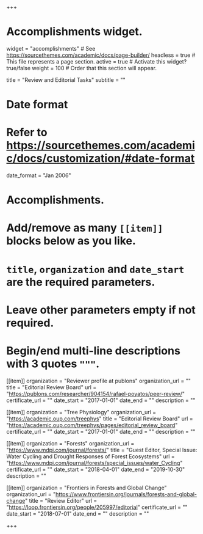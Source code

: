 +++
# Accomplishments widget.
widget = "accomplishments"  # See https://sourcethemes.com/academic/docs/page-builder/
headless = true  # This file represents a page section.
active = true  # Activate this widget? true/false
weight = 100  # Order that this section will appear.

title = "Review and Editorial Tasks"
subtitle = ""

# Date format
#   Refer to https://sourcethemes.com/academic/docs/customization/#date-format
date_format = "Jan 2006"

# Accomplishments.
#   Add/remove as many `[[item]]` blocks below as you like.
#   `title`, `organization` and `date_start` are the required parameters.
#   Leave other parameters empty if not required.
#   Begin/end multi-line descriptions with 3 quotes `"""`.

[[item]]
  organization = "Reviewer profile at publons"
  organization_url = ""
  title = "Editorial Review Board"
  url = "https://publons.com/researcher/904154/rafael-poyatos/peer-review/"
  certificate_url = ""
  date_start = "2017-01-01"
  date_end = ""
  description = ""


[[item]]
  organization = "Tree Physiology"
  organization_url = "https://academic.oup.com/treephys"
  title = "Editorial Review Board"
  url = "https://academic.oup.com/treephys/pages/editorial_review_board"
  certificate_url = ""
  date_start = "2017-01-01"
  date_end = ""
  description = ""

[[item]]
  organization = "Forests"
  organization_url = "https://www.mdpi.com/journal/forests/"
  title = "Guest Editor, Special Issue: Water Cycling and Drought Responses of Forest Ecosystems"
  url = "https://www.mdpi.com/journal/forests/special_issues/water_Cycling"
  certificate_url = ""
  date_start = "2018-04-01"
  date_end = "2019-10-30"
  description = ""
  
[[item]]
  organization = "Frontiers in Forests and Global Change"
  organization_url = "https://www.frontiersin.org/journals/forests-and-global-change"
  title = "Review Editor"
  url = "https://loop.frontiersin.org/people/205997/editorial"
  certificate_url = ""
  date_start = "2018-07-01"
  date_end = ""
  description = ""

+++
